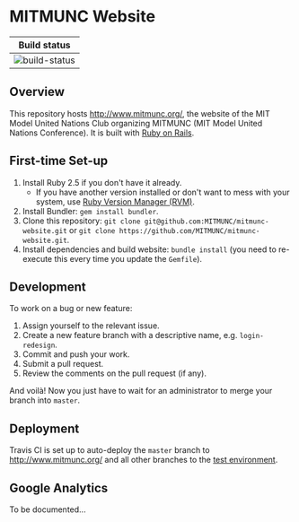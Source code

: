 # MITMUNC Website

| **Build status** |
|:----------------:|
| ![build-status](https://travis-ci.com/MITMUNC/mitmunc-website.svg?branch=master) |

## Overview
This repository hosts http://www.mitmunc.org/, the website of the MIT Model United Nations Club organizing MITMUNC (MIT Model United Nations Conference). It is built with [Ruby on Rails](https://rubyonrails.org/).

## First-time Set-up
1. Install Ruby 2.5 if you don't have it already.
    * If you have another version installed or don't want to mess with your system, use [Ruby Version Manager (RVM)](https://rvm.io/).
1. Install Bundler: `gem install bundler`.
1. Clone this repository: `git clone git@github.com:MITMUNC/mitmunc-website.git` or `git clone https://github.com/MITMUNC/mitmunc-website.git`.
1. Install dependencies and build website: `bundle install` (you need to re-execute this every time you update the `Gemfile`).

## Development
To work on a bug or new feature:
1. Assign yourself to the relevant issue.
1. Create a new feature branch with a descriptive name, e.g. `login-redesign`.
1. Commit and push your work.
1. Submit a pull request.
1. Review the comments on the pull request (if any).

And voilà! Now you just have to wait for an administrator to merge your branch into `master`.

## Deployment
Travis CI is set up to auto-deploy the `master` branch to http://www.mitmunc.org/ and all other branches to the [test environment](http://mitmunc-test-env.aj3uu2pxjs.us-east-1.elasticbeanstalk.com/).

## Google Analytics
To be documented...
